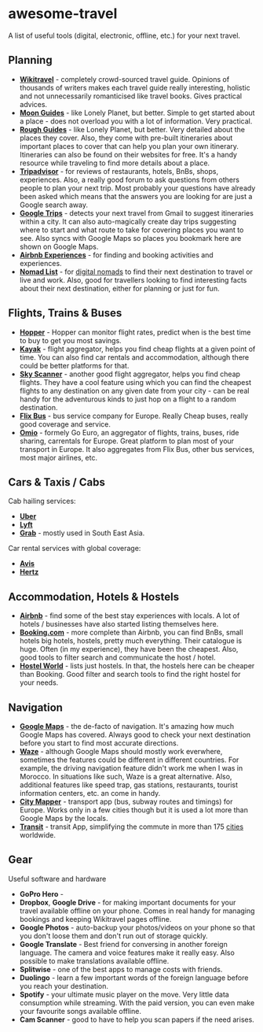 # awesome-travel

A list of useful tools (digital, electronic, offline, etc.) for your next
travel.

## Planning

* **[Wikitravel][1]** - completely crowd-sourced travel guide. Opinions of
  thousands of writers makes each travel guide really interesting, holistic and
  not unnecessarily romanticised like travel books. Gives practical
  advices.
* **[Moon Guides][2]** - like Lonely Planet, but better. Simple to get started
  about a place - does not overload you with a lot of information. Very
  practical.
* **[Rough Guides][3]** - like Lonely Planet, but better. Very detailed about
  the places they cover. Also, they come with pre-built itineraries about
  important places to cover that can help you plan your own itinerary.
  Itineraries can also be found on their websites for free. It's a handy
  resource while traveling to find more details about a place.
* **[Tripadvisor][4]** - for reviews of restaurants, hotels, BnBs, shops,
  experiences. Also, a really good forum to ask questions from others people
  to plan your next trip. Most probably your questions have already been asked
  which means that the answers you are looking for are just a Google search
  away.
* **[Google Trips][8]** - detects your next travel from Gmail to suggest itineraries
  within a city. It can also auto-magically create day trips suggesting where
  to start and what route to take for covering places you want to see. Also
  syncs with Google Maps so places you bookmark here are shown on Google Maps.
* **[Airbnb Experiences][7]** - for finding and booking activities and
  experiences.
* **[Nomad List][5]** - for [digital nomads][6] to find their next destination to
  travel or live and work. Also, good for travellers looking to find interesting
  facts about their next destination, either for planning or just for fun.

[1]: https://wikitravel.org/en/Main_Page
[2]: https://moon.com/
[3]: https://www.roughguides.com/
[4]: https://www.tripadvisor.com/
[5]: https://nomadlist.com/
[6]: https://en.wikipedia.org/wiki/Digital_nomad
[7]: https://www.airbnb.com/s/experiences
[8]: https://get.google.com/trips/

## Flights, Trains & Buses

* **[Hopper][9]** - Hopper can monitor flight rates, predict when is the best
  time to buy to get you most savings.
* **[Kayak][10]** - flight aggregator, helps you find cheap flights at a given
  point of time. You can also find car rentals and accommodation, although there
  could be better platforms for that.
* **[Sky Scanner][11]** - another good flight aggregator, helps you find cheap
  flights. They have a cool feature using which you can find the cheapest
  flights to any destination on any given date from your city - can be real
  handy for the adventurous kinds to just hop on a flight to a random
  destination.
* **[Flix Bus][12]** - bus service company for Europe. Really Cheap buses, really
  good coverage and service.
* **[Omio][13]** - formely Go Euro, an aggregator of flights, trains, buses, 
  ride sharing, carrentals for Europe. Great platform to plan most of your transport
  in Europe. It also aggregates from Flix Bus, other bus services, most major airlines,
  etc.

[9]: https://www.hopper.com/
[10]: https://www.kayak.com/
[11]: https://www.skyscanner.com/
[12]: https://global.flixbus.com/
[13]: https://www.omio.com/

## Cars & Taxis / Cabs

Cab hailing services:

* **[Uber][14]**
* **[Lyft][15]**
* **[Grab][16]** - mostly used in South East Asia.

Car rental services with global coverage:

* **[Avis][17]**
* **[Hertz][18]**

[14]: https://uber.com/
[15]: https://lyft.com/
[16]: https://grab.com/
[17]: https://avis.com/
[18]: https://hertz.com/

## Accommodation, Hotels & Hostels

* **[Airbnb][19]** - find some of the best stay experiences with locals. A lot of
  hotels / businesses have also started listing themselves here.
* **[Booking.com][20]** - more complete than Airbnb, you can find BnBs, small
  hotels big hotels, hostels, pretty much everything. Their catalogue is huge.
  Often (in my experience), they have been the cheapest. Also, good tools to
  filter search and communicate the host / hotel.
* **[Hostel World][21]** - lists just hostels. In that, the hostels here can be
  cheaper than Booking. Good filter and search tools to find the right hostel
  for your needs.

[19]: https://airbnb.com/
[20]: https://www.booking.com/
[21]: https://hostelworld.com/

## Navigation

* **[Google Maps][22]** - the de-facto of navigation. It's amazing how much
  Google Maps has covered. Always good to check your next destination before you
  start to find most accurate directions.
* **[Waze][23]** - although Google Maps should mostly work everwhere, sometimes
  the features could be different in different countries. For example, the
  driving navigation feature didn't work me when I was in Morocco. In situations
  like such, Waze is a great alternative. Also, additional features like speed 
  trap, gas stations, restaurants, tourist information centers, etc. an come in
  handy.
* **[City Mapper][24]** - transport app (bus, subway routes and timings) for
  Europe. Works only in a few cities though but it is used a lot more than
  Google Maps by the locals.
* **[Transit][25]** - transit App, simplifying the commute in more than 175
  [cities][26] worldwide.

[22]: https://www.google.com/maps
[23]: https://www.waze.com/
[24]: https://citymapper.com/
[25]: https://transitapp.com
[26]: https://transitapp.com/region/toronto#all-regions
## Gear

Useful software and hardware

* **GoPro Hero** - 
* **Dropbox**, **Google Drive** - for making important documents for your travel
  available offline on your phone. Comes in real handy for managing bookings and
  keeping Wikitravel pages offline.
* **Google Photos** - auto-backup your photos/videos on your phone so that you
  don't loose them and don't run out of storage quickly.
* **Google Translate** - Best friend for conversing in another foreign language.
  The camera and voice features make it really easy. Also possible to make
  translations available offline.
* **Splitwise** - one of the best apps to manage costs with friends.
* **Duolingo** - learn a few important words of the foreign language before you
  reach your destination.
* **Spotify** - your ultimate music player on the move. Very little data
  consumption while streaming. With the paid version, you can even make your
  favourite songs available offline.
* **Cam Scanner** - good to have to help you scan papers if the need arises.
